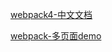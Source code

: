 [webpack4-中文文档](https://webpack.docschina.org/plugins/html-webpack-plugin/#src/components/Sidebar/Sidebar.jsx)

[webpack-多页面demo](https://github.com/Blubiubiu/webpack4_mpa_demo/blob/master/build/webpack.base.conf.js)
